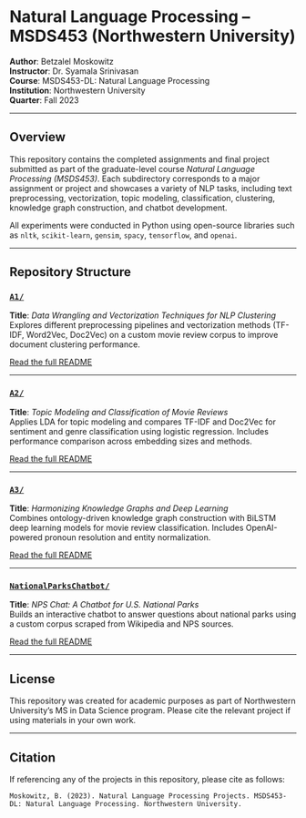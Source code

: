 # Natural Language Processing – MSDS453 (Northwestern University)

**Author**: Betzalel Moskowitz  
**Instructor**: Dr. Syamala Srinivasan  
**Course**: MSDS453-DL: Natural Language Processing  
**Institution**: Northwestern University  
**Quarter**: Fall 2023

---

## Overview

This repository contains the completed assignments and final project submitted as part of the graduate-level course *Natural Language Processing (MSDS453)*. Each subdirectory corresponds to a major assignment or project and showcases a variety of NLP tasks, including text preprocessing, vectorization, topic modeling, classification, clustering, knowledge graph construction, and chatbot development.

All experiments were conducted in Python using open-source libraries such as `nltk`, `scikit-learn`, `gensim`, `spacy`, `tensorflow`, and `openai`.

---

## Repository Structure

### [`A1/`](./A1)

**Title**: *Data Wrangling and Vectorization Techniques for NLP Clustering*  
Explores different preprocessing pipelines and vectorization methods (TF-IDF, Word2Vec, Doc2Vec) on a custom movie review corpus to improve document clustering performance.

[Read the full README](./A1/README.md)

---

### [`A2/`](./A2)

**Title**: *Topic Modeling and Classification of Movie Reviews*  
Applies LDA for topic modeling and compares TF-IDF and Doc2Vec for sentiment and genre classification using logistic regression. Includes performance comparison across embedding sizes and methods.

[Read the full README](./A2/README.md)

---

### [`A3/`](./A3)

**Title**: *Harmonizing Knowledge Graphs and Deep Learning*  
Combines ontology-driven knowledge graph construction with BiLSTM deep learning models for movie review classification. Includes OpenAI-powered pronoun resolution and entity normalization.

[Read the full README](./A3/README.md)

---

### [`NationalParksChatbot/`](./NationalParksChatbot)

**Title**: *NPS Chat: A Chatbot for U.S. National Parks*  
Builds an interactive chatbot to answer questions about national parks using a custom corpus scraped from Wikipedia and NPS sources.

[Read the full README](./NationalParksChatbot/README.md)

---

## License

This repository was created for academic purposes as part of Northwestern University’s MS in Data Science program. Please cite the relevant project if using materials in your own work.

---

## Citation

If referencing any of the projects in this repository, please cite as follows:

```text
Moskowitz, B. (2023). Natural Language Processing Projects. MSDS453-DL: Natural Language Processing. Northwestern University.
